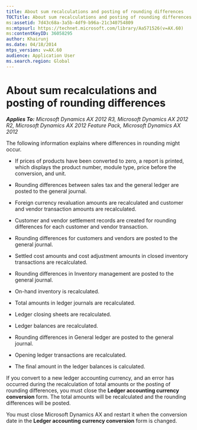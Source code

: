 ```yaml
---
title: About sum recalculations and posting of rounding differences
TOCTitle: About sum recalculations and posting of rounding differences
ms:assetid: 7d43c68a-3a5b-4df9-b96a-21c340754809
ms:mtpsurl: https://technet.microsoft.com/library/Aa571526(v=AX.60)
ms:contentKeyID: 36058295
author: Khairunj
ms.date: 04/18/2014
mtps_version: v=AX.60
audience: Application User
ms.search.region: Global
---
```


# About sum recalculations and posting of rounding differences 


_**Applies To:** Microsoft Dynamics AX 2012 R3, Microsoft Dynamics AX 2012 R2, Microsoft Dynamics AX 2012 Feature Pack, Microsoft Dynamics AX 2012_

The following information explains where differences in rounding might occur.

  - If prices of products have been converted to zero, a report is printed, which displays the product number, module type, price before the conversion, and unit.

  - Rounding differences between sales tax and the general ledger are posted to the general journal.

  - Foreign currency revaluation amounts are recalculated and customer and vendor transaction amounts are recalculated.

  - Customer and vendor settlement records are created for rounding differences for each customer and vendor transaction.

  - Rounding differences for customers and vendors are posted to the general journal.

  - Settled cost amounts and cost adjustment amounts in closed inventory transactions are recalculated.

  - Rounding differences in Inventory management are posted to the general journal.

  - On-hand inventory is recalculated.

  - Total amounts in ledger journals are recalculated.

  - Ledger closing sheets are recalculated.

  - Ledger balances are recalculated.

  - Rounding differences in General ledger are posted to the general journal.

  - Opening ledger transactions are recalculated.

  - The final amount in the ledger balances is calculated.

If you convert to a new ledger accounting currency, and an error has occurred during the recalculation of total amounts or the posting of rounding differences, you must close the **Ledger accounting currency conversion** form. The total amounts will be recalculated and the rounding differences will be posted.

You must close Microsoft Dynamics AX and restart it when the conversion date in the **Ledger accounting currency conversion** form is changed.

  


